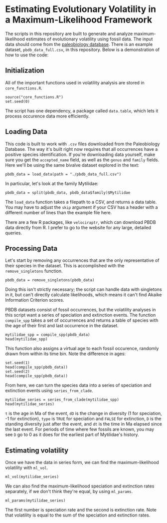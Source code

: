 # Estimating Evolutionary Volatility in a Maximum-Likelihood Framework

The scripts in this repository are built to generate and analyze maximum-likelihood estimates of evolutionary volatility using fossil data. The input data should come from the [paleobiology database](paleobiodb.org). There is an example dataset, `pbdb_data_full.csv`, in this repository. Below is a demonstration of how to use the code:


## Initialization

All of the important functions used in volatility analysis are stored in `core_functions.R`.

```{r setup}
source("core_functions.R")
set.seed(0)
```

The script has one dependency, a package called `data.table`, which lets it process occurence data more efficiently.

## Loading Data

This code is built to work with `.csv` files downloaded from the Paleobiology Database. The way it's built right now requires that all occurrences have a positive species identification. If you're downloading data yourself, make sure you get the `accepted_name` field, as well as the `genus` and `family` fields. Here we'll be using the same bivalve dataset explored in the text:

```{r data}
pbdb_data = load_data(path = "./pbdb_data_full.csv")
```
In particular, let's look at the family Mytilidae:
```{r mytilidae}
pbdb_data = split(pbdb_data, pbdb_data$family)$Mytilidae
```
The `load_data` function takes a filepath to a CSV, and returns a data table. You may have to adjust the `skip` argument if your CSV has a header with a different number of lines than the example file here.

There are a few R packages, like `velociraptr`, which can download PBDB data directly from R. I prefer to go to the website for any large, detailed queries.

## Processing Data

Let's start by removing any occurrences that are the only representative of their species in the dataset. This is accomplished with the `remove_singletons` function.
```{r}
pbdb_data = remove_singletons(pbdb_data)
```
Doing this isn't strictly necessary; the script can handle data with singletons in it, but can't directly calculate likelihoods, which means it can't find Akaike Information Criterion scores.

PBDB datasets consist of fossil occurrences, but the volatility analyses in this script want a series of speciation and extinction events. The function `compile_spp` takes a set of occurrences and returns a table of species with the age of their first and last occurrence in the dataset.

```{r compile species}
mytilidae_spp = compile_spp(pbdb_data)
head(mytilidae_spp)
```

This function also assigns a virtual age to each fossil occurence, randomly drawn from within its time bin. Note the difference in ages:

```{r randomization example}
set.seed(1)
head(compile_spp(pbdb_data))
set.seed(2)
head(compile_spp(pbdb_data))
```
From here, we can turn the species data into a series of speciation and extinction events using `series_from_clade`.

```{r series}
mytilidae_series = series_from_clade(mytilidae_spp)
head(mytilidae_series)
```
`t` is the age in Ma of the event, `dD` is the change in diversity (1 for speciation, -1 for extinction), `type` is `TRUE` for speciation and `FALSE` for extinction, `D` is the standing diversity just after the event, and `dt` is the time in Ma elapsed since the last event. For periods of time where few fossils are known, you may see `D` go to 0 as it does for the earliest part of Mytilidae's history.

## Estimating volatility

Once we have the data in series form, we can find the maximum-likelihood volatility with `ml_vol`.

```{r ml_vol}
ml_vol(mytilidae_series)
```
We can also find the maximum-likelihood speciation and extinction rates separately, if we don't think they're equal, by using `ml_params`.
```{r ml_params}
ml_params(mytilidae_series)
```
The first number is speciation rate and the second is extinction rate. Note that volatility is equal to the sum of the speciation and extinction rates.
